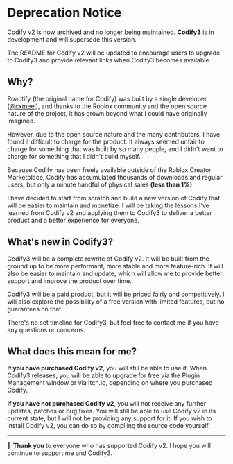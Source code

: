 # Deprecation Notice

Codify v2 is now archived and no longer being maintained. **Codify3** is in development and will supersede this version.

The README for Codify v2 will be updated to encourage users to upgrade to Codify3 and provide relevant links when Codify3 becomes available.

## Why?

Roactify (the original name for Codify) was built by a single developer ([@cxmeel](https://github.com/cxmeel)), and thanks to the Roblox community and the open source nature of the project, it has grown beyond what I could have originally imagined.

However, due to the open source nature and the many contributors, I have found it difficult to charge for the product. It always seemed unfair to charge for something that was built by so many people, and I didn't want to charge for something that I didn't build myself.

Because Codify has been freely available outside of the Roblox Creator Marketplace, Codify has accumulated thousands of downloads and regular users, but only a minute handful of physical sales **(less than 1%)**.

I have decided to start from scratch and build a new version of Codify that will be easier to maintain and monetize. I will be taking the lessons I've learned from Codify v2 and applying them to Codify3 to deliver a better product and a better experience for everyone.

## What's new in Codify3?

Codify3 will be a complete rewrite of Codify v2. It will be built from the ground up to be more performant, more stable and more feature-rich. It will also be easier to maintain and update, which will allow me to provide better support and improve the product over time.

Codify3 will be a paid product, but it will be priced fairly and competitively. I will also explore the possibility of a free version with limited features, but no guarantees on that.

There's no set timeline for Codify3, but feel free to contact me if you have any questions or concerns.

## What does this mean for me?

**If you have purchased Codify v2**, you will still be able to use it. When Codify3 releases, you will be able to upgrade for free via the Plugin Management window or via Itch.io, depending on where you purchased Codify.

**If you have not purchased Codify v2**, you will not receive any further updates, patches or bug fixes. You will still be able to use Codify v2 in its current state, but I will not be providing any support for it. If you wish to install Codify v2, you can do so by compiling the source code yourself.

-----

:sparkling_heart: **Thank you** to everyone who has supported Codify v2. I hope you will continue to support me and Codify3.
